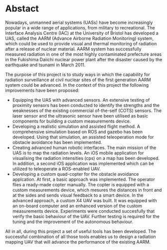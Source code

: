 # Abstact

Nowadays, unmanned aerial systems (UASs) have become increasingly popular in a wide range of applications, from military to recreational.  The Interface Analysis Centre (IAC) at the University of Bristol has developed a UAS, called the AARM (Advance Airborne Radiation Monitoring) system, which could be used to provide visual and thermal monitoring of radiation after a release of nuclear material.  AARM system has successfully measured radiation in one of the most highly contaminated prefecture areas in the Fukishima Daiichi nuclear power plant after the disaster caused by the earthquake and tsunami in March 2011.

The purpose of this project is to study ways in which the capability for radiation surveillance at civil nuclear sites of the first generation AARM system could be advanced.  In the context of this project the following improvements have been proposed:
-	Equipping the UAS with advanced sensors.  An extensive testing of proximity sensors has been conducted to identify the strengths and the weaknesses of the existing commercial of-the-self (COTS) sensors.  The laser sensor and the ultrasonic sensor have been utilised as basic components for building a custom measurements device.
-	Developing a realistic simulation and assisted flight method.  A comprehensive simulation based on ROS and gazebo has been developed.  Using that simulation, an assisted teleoperation mode for obstacle avoidance has been implemented.
-	Creating advanced human robotic interfaces.  The main mission of the UAS is to map the radiation levels.  An iOS mobile application for visualising the radiation intensities (cps) on a map has been developed.  In addition, a second iOS application was implemented which can be utilized to teleoperate a ROS-enabled UAV.
-	Developing a custom quad-copter for the obstacle avoidance applcation.  At first, a basic approach was implemented.  The operator flies a ready-made copter manually.  The copter is equipped with a custom measurements device, which mesures the distances in front and at the sides and sends visual feedback to a smart device.  In the advanced approach, a custom X4 UAV was built.  It was equipped with an on-board computer and an enhanced version of the custom measurements device.  Experiments were conducted succesfully that verify the basic behaviour of the UAV.  Further testing is required for the tuning and the improvement of the autonomous behaviour.

All in all, during this project a set of useful tools has been developed.  The successful combination of all those tools enables us to design a radiation mapping UAV that will advance the performance of the existing AARM. 

